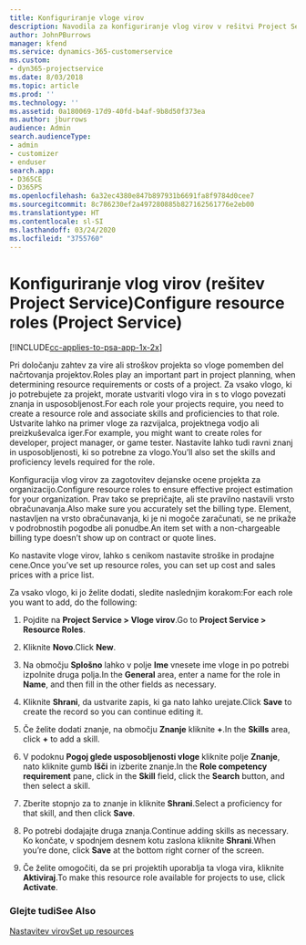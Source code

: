 ```yaml
---
title: Konfiguriranje vloge virov
description: Navodila za konfiguriranje vlog virov v rešitvi Project Service
author: JohnPBurrows
manager: kfend
ms.service: dynamics-365-customerservice
ms.custom:
- dyn365-projectservice
ms.date: 8/03/2018
ms.topic: article
ms.prod: ''
ms.technology: ''
ms.assetid: 0a180069-17d9-40fd-b4af-9b8d50f373ea
ms.author: jburrows
audience: Admin
search.audienceType:
- admin
- customizer
- enduser
search.app:
- D365CE
- D365PS
ms.openlocfilehash: 6a32ec4380e847b897931b6691fa8f9784d0cee7
ms.sourcegitcommit: 8c786230ef2a497280885b827162561776e2eb00
ms.translationtype: HT
ms.contentlocale: sl-SI
ms.lasthandoff: 03/24/2020
ms.locfileid: "3755760"
---
```

# <a name="configure-resource-roles-project-service"></a><span data-ttu-id="6842f-103">Konfiguriranje vlog virov (rešitev Project Service)</span><span class="sxs-lookup"><span data-stu-id="6842f-103">Configure resource roles (Project Service)</span></span>

[!INCLUDE[cc-applies-to-psa-app-1x-2x](../includes/cc-applies-to-psa-app-1x-2x.md)]

<span data-ttu-id="6842f-104">Pri določanju zahtev za vire ali stroškov projekta so vloge pomemben del načrtovanja projektov.</span><span class="sxs-lookup"><span data-stu-id="6842f-104">Roles play an important part in project planning, when determining resource requirements or costs of a project.</span></span> <span data-ttu-id="6842f-105">Za vsako vlogo, ki jo potrebujete za projekt, morate ustvariti vlogo vira in s to vlogo povezati znanja in usposobljenost.</span><span class="sxs-lookup"><span data-stu-id="6842f-105">For each role your projects require, you need to create a resource role and associate skills and proficiencies to that role.</span></span> <span data-ttu-id="6842f-106">Ustvarite lahko na primer vloge za razvijalca, projektnega vodjo ali preizkuševalca iger.</span><span class="sxs-lookup"><span data-stu-id="6842f-106">For example, you might want to create roles for developer, project manager, or game tester.</span></span> <span data-ttu-id="6842f-107">Nastavite lahko tudi ravni znanj in usposobljenosti, ki so potrebne za vlogo.</span><span class="sxs-lookup"><span data-stu-id="6842f-107">You’ll also set the skills and proficiency levels required for the role.</span></span>  
  
 <span data-ttu-id="6842f-108">Konfiguracija vlog virov za zagotovitev dejanske ocene projekta za organizacijo.</span><span class="sxs-lookup"><span data-stu-id="6842f-108">Configure resource roles to ensure effective project estimation for your organization.</span></span>  <span data-ttu-id="6842f-109">Prav tako se prepričajte, ali ste pravilno nastavili vrsto obračunavanja.</span><span class="sxs-lookup"><span data-stu-id="6842f-109">Also make sure you accurately set the billing type.</span></span> <span data-ttu-id="6842f-110">Element, nastavljen na vrsto obračunavanja, ki je ni mogoče zaračunati, se ne prikaže v podrobnostih pogodbe ali ponudbe.</span><span class="sxs-lookup"><span data-stu-id="6842f-110">An item set with a non-chargeable billing type doesn’t show up on contract or quote lines.</span></span>  
  
 <span data-ttu-id="6842f-111">Ko nastavite vloge virov, lahko s cenikom nastavite stroške in prodajne cene.</span><span class="sxs-lookup"><span data-stu-id="6842f-111">Once you’ve set up resource roles, you can set up cost and sales prices with a price list.</span></span>  
  
 <span data-ttu-id="6842f-112">Za vsako vlogo, ki jo želite dodati, sledite naslednjim korakom:</span><span class="sxs-lookup"><span data-stu-id="6842f-112">For each role you want to add, do the following:</span></span>  
  
1.  <span data-ttu-id="6842f-113">Pojdite na **Project Service > Vloge virov**.</span><span class="sxs-lookup"><span data-stu-id="6842f-113">Go to **Project Service > Resource Roles**.</span></span>  
  
2.  <span data-ttu-id="6842f-114">Kliknite **Novo**.</span><span class="sxs-lookup"><span data-stu-id="6842f-114">Click **New**.</span></span>  
  
3.  <span data-ttu-id="6842f-115">Na območju **Splošno** lahko v polje **Ime** vnesete ime vloge in po potrebi izpolnite druga polja.</span><span class="sxs-lookup"><span data-stu-id="6842f-115">In the **General** area, enter a name for the role in **Name**, and then fill in the other fields as necessary.</span></span>  
  
4.  <span data-ttu-id="6842f-116">Kliknite **Shrani**, da ustvarite zapis, ki ga nato lahko urejate.</span><span class="sxs-lookup"><span data-stu-id="6842f-116">Click **Save** to create the record so you can continue editing it.</span></span>  
  
5.  <span data-ttu-id="6842f-117">Če želite dodati znanje, na območju **Znanje** kliknite **+**.</span><span class="sxs-lookup"><span data-stu-id="6842f-117">In the **Skills** area, click **+** to add a skill.</span></span>  
  
6.  <span data-ttu-id="6842f-118">V podoknu **Pogoj glede usposobljenosti vloge** kliknite polje **Znanje**, nato kliknite gumb **Išči** in izberite znanje.</span><span class="sxs-lookup"><span data-stu-id="6842f-118">In the **Role competency requirement** pane, click in the **Skill** field, click the **Search** button, and then select a skill.</span></span>  
  
7.  <span data-ttu-id="6842f-119">Zberite stopnjo za to znanje in kliknite **Shrani**.</span><span class="sxs-lookup"><span data-stu-id="6842f-119">Select a proficiency for that skill, and then click **Save**.</span></span>  
  
8.  <span data-ttu-id="6842f-120">Po potrebi dodajajte druga znanja.</span><span class="sxs-lookup"><span data-stu-id="6842f-120">Continue adding skills as necessary.</span></span> <span data-ttu-id="6842f-121">Ko končate, v spodnjem desnem kotu zaslona kliknite **Shrani**.</span><span class="sxs-lookup"><span data-stu-id="6842f-121">When you’re done, click **Save** at the bottom right corner of the screen.</span></span>  
  
9. <span data-ttu-id="6842f-122">Če želite omogočiti, da se pri projektih uporablja ta vloga vira, kliknite **Aktiviraj**.</span><span class="sxs-lookup"><span data-stu-id="6842f-122">To make this resource role available for projects to use, click **Activate**.</span></span>  
  
### <a name="see-also"></a><span data-ttu-id="6842f-123">Glejte tudi</span><span class="sxs-lookup"><span data-stu-id="6842f-123">See Also</span></span>  
 [<span data-ttu-id="6842f-124">Nastavitev virov</span><span class="sxs-lookup"><span data-stu-id="6842f-124">Set up resources</span></span>](../project-service/set-up-resources.md)
